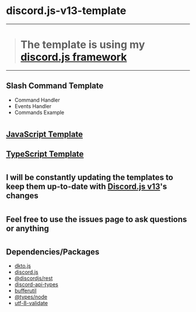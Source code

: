 # discord.js-v13-template

---
> # The template is using my [discord.js framework](https://github.com/kaisei-kto/dkto.js)
---

## Slash Command Template
- Command Handler
- Events Handler
- Commands Example
#
## [JavaScript Template](https://github.com/kaisei-kto/discord.js-v13-template/tree/main/js)
## [TypeScript Template](https://github.com/kaisei-kto/discord.js-v13-template/tree/main/ts)
#
## I will be constantly updating the templates to keep them up-to-date with [Discord.js v13](https://github.com/discordjs/discord.js/tree/v13)'s changes
#
## Feel free to use the issues page to ask questions or anything
#
## Dependencies/Packages
- [dkto.js](https://github.com/kaisei-kto/dkto.js)
- [discord.js](https://github.com/discordjs/discord.js)
- [@discordjs/rest](https://github.com/discordjs/discord.js)
- [discord-api-types](https://github.com/discordjs/discord-api-types)
- [bufferutil](https://github.com/websockets/bufferutil)
- [@types/node](https://github.com/DefinitelyTyped/DefinitelyTyped)
- [utf-8-validate](https://github.com/websockets/utf-8-validate)